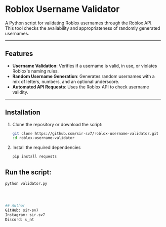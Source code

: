 # Roblox Username Validator

A Python script for validating Roblox usernames through the Roblox API. This tool checks the availability and appropriateness of randomly generated usernames.

---

## Features
- **Username Validation**: Verifies if a username is valid, in use, or violates Roblox's naming rules.
- **Random Username Generation**: Generates random usernames with a mix of letters, numbers, and an optional underscore.
- **Automated API Requests**: Uses the Roblox API to check username validity.

---

## Installation

1. Clone the repository or download the script:
   ```bash
   git clone https://github.com/sir-sv7/roblox-username-validator.git
   cd roblox-username-validator

2. Install the required dependencies

   ```bash
   pip install requests


## Run the script:
```bash
python validator.py




## Author
GitHub: sir-sv7
Instagram: sir.sv7
Discord: u_nt
